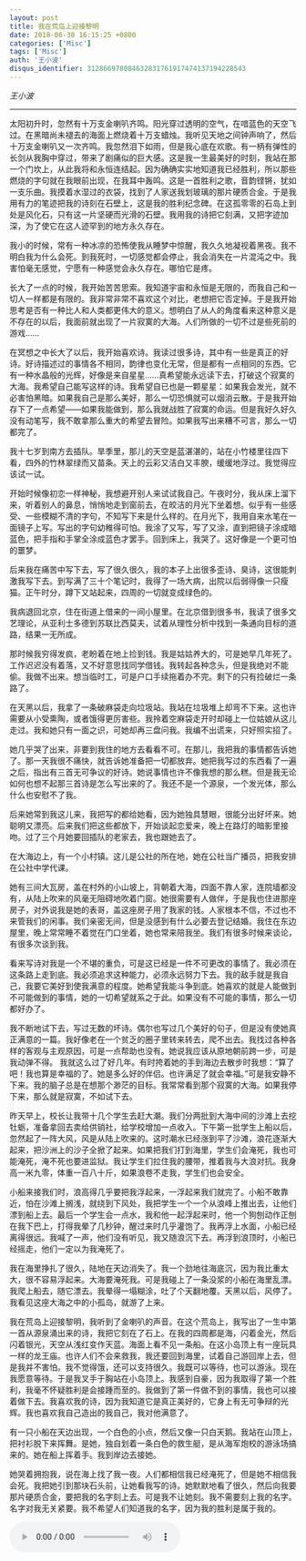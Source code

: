 ```yaml
---
layout: post
title: 我在荒岛上迎接黎明
date: 2018-06-30 16:15:25 +0800
categories: ['Misc']
tags: ['Misc']
auth: '王小波'
disqus_identifier: 312866978084632831761917474137194228543
---
```


*王小波*

- - -

太阳初升时，忽然有十万支金喇叭齐鸣。阳光穿过透明的空气，在喑蓝色的天空飞过。在黑暗尚未褪去的海面上燃烧着十万支蜡烛。我听见天地之间钟声响了，然后十万支金喇叭又一次齐鸣。我忽然泪下如雨，但是我心底在欢歌。有一柄有弹性的长剑从我胸中穿过，带来了剧痛似的巨大感。这是我一生最美好的时刻，我站在那一个门坎上，从此我将和永恒连结起。因为确确实实地知道我已经胜利，所以那些燃烧的字句就在我眼前出现，在我耳中轰鸣。这是一首胜利之歌，音韵铿锵，犹如一支乐曲。我摸着水湿过的衣袋，找到了人家送我划玻璃的那片硬质合金。于是我用有力的笔迹把我的诗刻在石壁上，这是我的胜利纪念碑。在这孤零零的石岛上到处是风化石，只有这一片坚硬而光滑的石壁。我用我的诗把它刻满，又把字迹加深，为了使它在这人迹罕到的地方永久存在。

我小的时候，常有一种冰凉的恐怖使我从睡梦中惊醒，我久久地凝视着黑夜。我不明白我为什么会死。到我死时，一切感觉都会停止，我会消失在一片混沌之中。我害怕毫无感觉，宁愿有一种感觉会永久存在。哪怕它是疼。

长大了一点的时候，我开始苦苦思索。我知道宇宙和永恒是无限的，而我自己和一切人一样都是有限的。我非常非常不喜欢这个对比，老想把它否定掉。于是我开始思考是否有一种比人和人类都更伟大的意义。想明白了从人的角度看来这种意义是不存在的以后，我面前就出现了一片寂寞的大海。人们所做的一切不过是些死前的游戏……

在冥想之中长大了以后，我开始喜欢诗。我读过很多诗，其中有一些是真正的好诗。好诗描述过的事情各不相同，韵律也变化无常，但是都有一点相同的东西。它有一种水晶般的光辉，好像是来自星星……真希望能永远读下去，打破这个寂寞的大海。我希望自己能写这样的诗。我希望自已也是一颗星星：如果我会发光，就不必害怕黑暗。如果我自己是那么美好，那么一切恐惧就可以烟消云散。于是我开始存下了一点希望——如果我能做到，那么我就战胜了寂寞的命运。但是我好久好久没有动笔写，我不敢拿那么重大的希望去冒险。如果我写出来糟不可言，那么一切都完了。

我十七岁到南方去插队。旱季里，那儿的天空是蓝湛湛的，站在小竹楼里往四下看，四外的竹林翠绿而又苗条。天上的云彩又洁白又丰腴，缓缓地浮过。我觉得应该试一试。

开始时候像初恋一样神秘，我想避开别人来试试我自己。午夜时分，我从床上溜下来，听着别人的鼻息，悄悄地走到窗前去，在皎洁的月光下坐着想。似乎有一些感受、一些模糊不清的字句，不知写下来是什么样的。在月光下，我用自来水笔在一面镜子上写。写出的字句幼稚得可怕。我涂了又写，写了又涂，直到把镜子涂成暗蓝色，把手指和手掌全涂成蓝色才罢手。回到床上，我哭了。这好像是一个更可怕的噩梦。

后来我在痛苦中写下去，写了很久很久，我的本子上出很多歪诗、臭诗，这很能刺激我写下去。到写满了三十个笔记时，我得了一场大病，出院以后弱得像一只瘦猫。正午时分，蹲下又站起来，四周的一切就变成绿色的。

我病退回北京，住在街道上借来的一间小屋里。在北京借到很多书，我读了很多文艺理论，从亚利士多德到苏联比西莫夫，试着从理性分析中找到一条通向目标的道路，结果一无所成。

那时候我穷得发疯，老盼着在地上捡到钱。我是姑姑养大的，可是她早几年死了。工作迟迟没有着落，又不好意思找同学借钱。我转起各种念头，但是我绝对不能偷。我做不出来。想当临时工，可是户口手续拖着办不完。剩下的只有捡破烂一条路了。

在天黑以后，我拿了一条破麻袋走向垃圾站。我站在垃圾堆上却弯不下来。这也许需要从小受熏陶，或者饿得更厉害些。我拎着空麻袋走开时却碰上一位姑娘从这儿走过。我和她只有一面之识，可她却再三盘问我。我编不出谎来，只好照实招了。

她几乎哭了出来，非要到我住的地方去看看不可。在那儿，我把我的事情都告诉她了。那一天我很不痛快，就告诉她准备把一切都放弃。她把我写过的东西看了一遍之后，指出有三首无可争议的好诗。她说事情也许不像我想的那么糕。但是我无论如何也想不起那三首诗是怎么写出来的了。我还不是一个源泉，一个发光体，那么什么也安慰不了我。

后来她常到我这儿来，我把写的都给她看，因为她独具慧眼，很能分出好坏来。她聪明又漂亮。后来我们把这些都放下，开始谈起恋爱来，晚上在路灯的暗影里接吻。过了三个月她要回插队的老家去，我也跟她去了。

在大海边上，有一个小村镇。这儿是公社的所在地，她在公社当广播员，把我安排在公社中学代课。

她有三间大瓦房，盖在村外的小山坡上，背朝着大海，四面不靠人家，连院墙都没有，从陆上吹来的风毫无阻碍地吹着门窗。她很需要有人做伴，于是我也住进那座房子，对外说我是她的表哥，盖这座房子用了我家的钱。人家根本不信，不过也不来管我们的闲事。我们亲密无间，但是没感到有什么必要去登记结婚。我住在东边屋里，晚上常常睡不着觉在门口坐着，她也常来陪我坐。我们有很多时候来谈论，有很多次谈到我。

看来写诗对我是一个不堪的重负，可是这已经是一件不可更改的事情了。我必须在这条路上走到底。我必须追求这种能力，必须永远努力下去。我的敌手就是我自己，我要它美好到使我满意的程度。她希望我能斗争到底。她喜欢的就是人能做到不可能做到的事情，她的一切希望就系之于此。如果没有不可能的事情，那么一切都好办了。

我不断地试下去，写过无数的坏诗。偶尔也写过几个美好的句子，但是没有使她真正满意的一篇。我好像老在一个贫乏的圈子里转来转去，爬不出去。我找过各种各样的客观与主观原因，可是一点帮助也没有。她说我应该从原地朝前跨一步，可是我动弹不得。 我就这么过了好几年。有时挎着她的手到海边去散步时我想：“算了吧！我也算是幸福的了。她是多么好的伴侣。也许满足了就会幸福。”可是我安静不下来。我的脑子总是在想那个渺茫的目标。我常常看到那个寂寞的大海。如果我停下来，那么就是寂寞，不如试下去。

昨天早上，校长让我带十几个学生去赶大潮。我们分两批到大海中间的沙滩上去挖牡蛎，准备拿回去卖给供销社，给学校增加一点收入。下午第一批学生上船以后，忽然起了一阵大风，风是从陆上吹来的。这时潮水已经涨到平了沙滩，浪花逐渐大起来，把沙洲上的沙子全掀了起来。如果把我们打到海里，学生们会淹死，我也可能淹死，淹不死也要进监狱。我让学生们拉住我的腰带，推着我与大浪对抗。我身高一米九零，体重一百八十斤，如果浪卷不走我，学生们也会安全。

小船来接我们时，浪高得几乎要把我浮起来，一浮起来我们就完了。小船不敢靠近，怕在沙滩上搁浅，就绕到下风处，我把学生一个一个从浪峰上推出去，让他们漂到船上去。最后一个学生会一点水，我和他一起浮起来时，他一个狗刨动作正刨在我下巴上，打得我晕了几秒钟，醒过来时几乎灌饱了。我再浮上水面，小船已经离得很远。我喊了一声，他们没有听见，我又随浪沉下去。再浮到浪顶时，小船已经摇走，他们一定以为我淹死了。

我在海里挣扎了很久，陆地在天边消失了。我一个劲地往海底沉，因为我比重太大，很不容易浮起来。大海要淹死我。可是我碰上了一条没浆的小船在海里乱漂。我爬上船去，随它漂去。我晕得一塌糊涂，吐了个天翻地覆。天黑以后，风停了。我看见这座大海之中的小孤岛，就游了上来。

我在荒岛上迎接黎明，我听到了金喇叭的声音。在这个荒岛上，我写出了一生中第一首从源泉涌出来的诗，我把它刻在了石上。在我的四周都是海，闪着金光，然后闪着银光，天空从浅红变作天蓝。海面上看不见一条船。在这小岛顶上有一座玩具一样的龙王庙。也许人们不会来救我，我还要回到海里，试着自己游回岸上去，但是我并不害怕。我不觉得饿，还可以支持很久。我既可以等待，也可以游泳。现在我愿意等待。于是我叉手于胸站在小岛顶上。我感到自豪，因为我取得了第一个胜利，我毫不怀疑胜利是会接踵而至的。我做到了第一件做不到的事情，我也可以接着做下去。我喜欢我的诗，因为我知道它是真正美好的，它身上有无可争辩的光辉。我也喜欢我自己造出的我自己，我对他满意了。

有一只小船在天边出现，一个白色的小点，然后又像一只白天鹅。我站在山顶上，把衬衫脱下来挥舞。是她，独自划着一条白色的救生艇，是从海军炮校的游泳场搞来的。她在船上挥着手。我到岸边去接她。

她哭着拥抱我，说在海上找了我一夜。人们都相信我已经淹死了，但是她不相信我会死。我把她引到那块石头前，让她看我写的诗。她默默地看了很久，然后向我要那片硬质合金，要把我的名字刻上去。可是我不让她刻。我不需要刻上我的名字。名字对我无关紧要。我不希望人们知道我的名字，因为我的胜利是属于我的。

<audio controls="">
  <source src="/assets/我在荒岛上迎接黎明/audio/向日葵の阴.mp3" type="audio/mpeg">
  Your browser does not support the audio element.
</audio>
